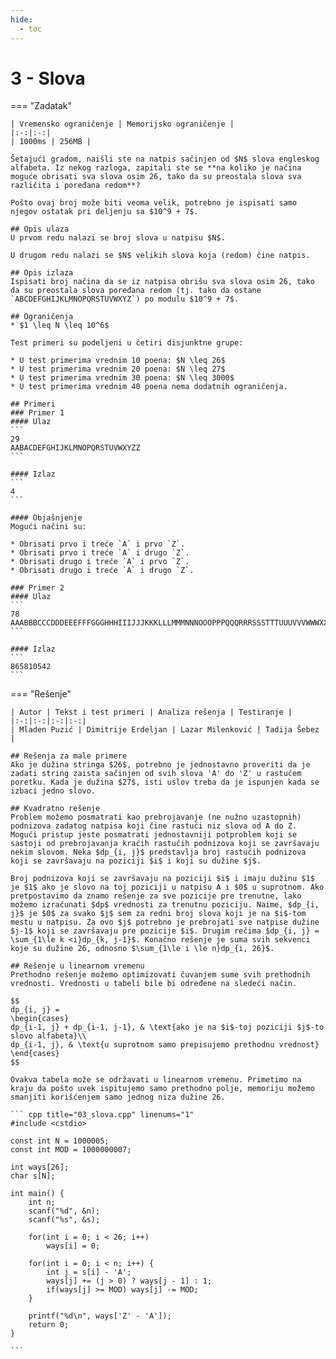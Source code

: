 ```yaml
---
hide:
  - toc
---
```


# 3 - Slova

=== "Zadatak"
	
	| Vremensko ograničenje | Memorijsko ograničenje |
	|:-:|:-:|
	| 1000ms | 256MB |
	
	Šetajući gradom, naišli ste na natpis sačinjen od $N$ slova engleskog alfabeta. Iz nekog razloga, zapitali ste se **na koliko je načina moguće obrisati sva slova osim 26, tako da su preostala slova sva različita i poređana redom**?
	
	Pošto ovaj broj može biti veoma velik, potrebno je ispisati samo njegov ostatak pri deljenju sa $10^9 + 7$.
	
	## Opis ulaza
	U prvom redu nalazi se broj slova u natpisu $N$.
	
	U drugom redu nalazi se $N$ velikih slova koja (redom) čine natpis.
	
	## Opis izlaza
	Ispisati broj načina da se iz natpisa obrišu sva slova osim 26, tako da su preostala slova poređana redom (tj. tako da ostane `ABCDEFGHIJKLMNOPQRSTUVWXYZ`) po modulu $10^9 + 7$.
	
	## Ograničenja
	* $1 \leq N \leq 10^6$
	
	Test primeri su podeljeni u četiri disjunktne grupe:
	
	* U test primerima vrednim 10 poena: $N \leq 26$
	* U test primerima vrednim 20 poena: $N \leq 27$
	* U test primerima vrednim 30 poena: $N \leq 3000$
	* U test primerima vrednim 40 poena nema dodatnih ograničenja.
	
	## Primeri
	### Primer 1
	#### Ulaz
	```
	29
	AABACDEFGHIJKLMNOPQRSTUVWXYZZ
	```
	
	#### Izlaz
	```
	4
	```
	
	#### Objašnjenje
	Mogući načini su:
	
	* Obrisati prvo i treće `A` i prvo `Z`.
	* Obrisati prvo i treće `A` i drugo `Z`.
	* Obrisati drugo i treće `A` i prvo `Z`.
	* Obrisati drugo i treće `A` i drugo `Z`.
	
	### Primer 2
	#### Ulaz
	```
	78
	AAABBBCCCDDDEEEFFFGGGHHHIIIJJJKKKLLLMMMNNNOOOPPPQQQRRRSSSTTTUUUVVVWWWXXXYYYZZZ
	```
	
	#### Izlaz
	```
	865810542
	```
	
=== "Rešenje"
	
	| Autor | Tekst i test primeri | Analiza rеšenja | Testiranje |
	|:-:|:-:|:-:|:-:|
	| Mladen Puzić | Dimitrije Erdeljan | Lazar Milenković | Tadija Šebez |
	
	## Rešenja za male primere
	Ako je dužina stringa $26$, potrebno je jednostavno proveriti da je zadati string zaista sačinjen od svih slova 'A' do 'Z' u rastućem poretku. Kada je dužina $27$, isti uslov treba da je ispunjen kada se izbaci jedno slovo.
	
	## Kvadratno rešenje
	Problem možemo posmatrati kao prebrojavanje (ne nužno uzastopnih) podnizova zadatog natpisa koji čine rastući niz slova od A do Z. Mogući pristup jeste posmatrati jednostavniji potproblem koji se sastoji od prebrojavanja kraćih rastućih podnizova koji se završavaju nekim slovom. Neka $dp_{i, j}$ predstavlja broj rastućih podnizova koji se završavaju na poziciji $i$ i koji su dužine $j$.
	
	Broj podnizova koji se završavaju na poziciji $i$ i imaju dužinu $1$ je $1$ ako je slovo na toj poziciji u natpisu A i $0$ u suprotnom. Ako pretpostavimo da znamo rešenje za sve pozicije pre trenutne, lako možemo izračunati $dp$ vrednosti za trenutnu poziciju. Naime, $dp_{i, j}$ je $0$ za svako $j$ sem za redni broj slova koji je na $i$-tom mestu u natpisu. Za ovo $j$ potrebno je prebrojati sve natpise dužine $j-1$ koji se završavaju pre pozicije $i$. Drugim rečima $dp_{i, j} = \sum_{1\le k <i}dp_{k, j-1}$. Konačno rešenje je suma svih sekvenci koje su dužine 26, odnosno $\sum_{1\le i \le n}dp_{i, 26}$.
	
	## Rešenje u linearnom vremenu
	Prethodno rešenje možemo optimizovati čuvanjem sume svih prethodnih vrednosti. Vrednosti u tabeli bile bi određene na sledeći način.
	
	$$
	dp_{i, j} =  
	\begin{cases}
	dp_{i-1, j} + dp_{i-1, j-1}, & \text{ako je na $i$-toj poziciji $j$-to slovo alfabeta}\\
	dp_{i-1, j}, & \text{u suprotnom samo prepisujemo prethodnu vrednost}
	\end{cases}
	$$
	
	Ovakva tabela može se održavati u linearnom vremenu. Primetimo na kraju da pošto uvek ispitujemo samo prethodno polje, memoriju možemo smanjiti korišćenjem samo jednog niza dužine 26.
	
	``` cpp title="03_slova.cpp" linenums="1"
	#include <cstdio>
	
	const int N = 1000005;
	const int MOD = 1000000007;
	
	int ways[26];
	char s[N];
	
	int main() {
	    int n;
	    scanf("%d", &n);
	    scanf("%s", &s);
	
	    for(int i = 0; i < 26; i++)
	        ways[i] = 0;
	
	    for(int i = 0; i < n; i++) {
	        int j = s[i] - 'A';
	        ways[j] += (j > 0) ? ways[j - 1] : 1;
	        if(ways[j] >= MOD) ways[j] -= MOD;
	    }
	
	    printf("%d\n", ways['Z' - 'A']);
	    return 0;
	}

	```
